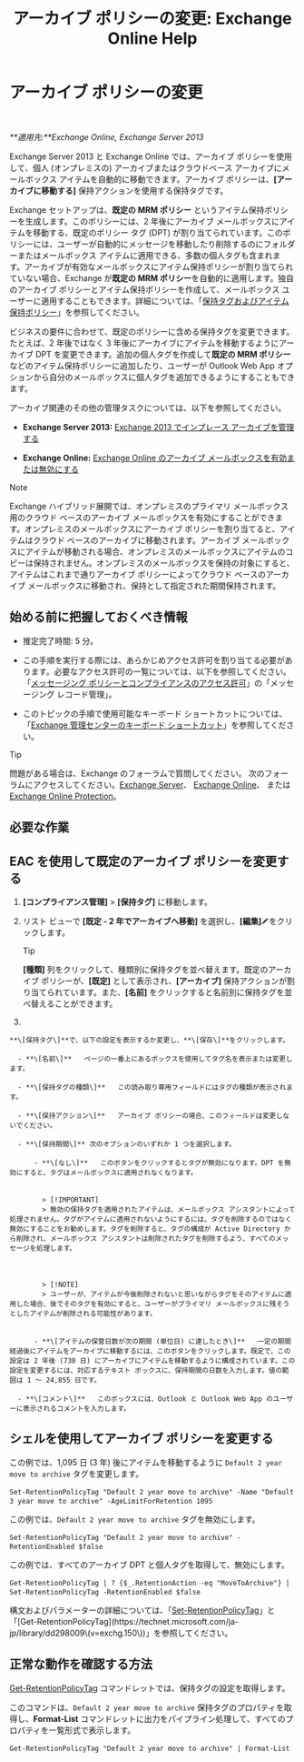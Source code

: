 ﻿---
title: 'アーカイブ ポリシーの変更: Exchange Online Help'
TOCTitle: アーカイブ ポリシーの変更
ms:assetid: 1e3002c2-801a-43ea-ae00-52ab34d76b9c
ms:mtpsurl: https://technet.microsoft.com/ja-jp/library/Hh529919(v=EXCHG.150)
ms:contentKeyID: 49895281
ms.date: 05/22/2018
mtps_version: v=EXCHG.150
ms.translationtype: HT
---

# アーカイブ ポリシーの変更

 

_**適用先:**Exchange Online, Exchange Server 2013_

Exchange Server 2013 と Exchange Online では、アーカイブ ポリシーを使用して、個人 (オンプレミスの) アーカイブまたはクラウドベース アーカイブにメールボックス アイテムを自動的に移動できます。アーカイブ ポリシーは、**\[アーカイブに移動する\]** 保持アクションを使用する保持タグです。

Exchange セットアップは、**既定の MRM ポリシー** というアイテム保持ポリシーを生成します。このポリシーには、2 年後にアーカイブ メールボックスにアイテムを移動する、既定のポリシー タグ (DPT) が割り当てられています。このポリシーには、ユーザーが自動的にメッセージを移動したり削除するのにフォルダーまたはメールボックス アイテムに適用できる、多数の個人タグも含まれます。アーカイブが有効なメールボックスにアイテム保持ポリシーが割り当てられていない場合、Exchange が**既定の MRM ポリシー**を自動的に適用します。独自のアーカイブ ポリシーとアイテム保持ポリシーを作成して、メールボックス ユーザーに適用することもできます。詳細については、「[保持タグおよびアイテム保持ポリシー](retention-tags-and-retention-policies-exchange-2013-help.md)」を参照してください。

ビジネスの要件に合わせて、既定のポリシーに含める保持タグを変更できます。たとえば、2 年後ではなく 3 年後にアーカイブにアイテムを移動するようにアーカイブ DPT を変更できます。追加の個人タグを作成して**既定の MRM ポリシー**などのアイテム保持ポリシーに追加したり、ユーザーが Outlook Web App オプションから自分のメールボックスに個人タグを追加できるようにすることもできます。

アーカイブ関連のその他の管理タスクについては、以下を参照してください。

  - **Exchange Server 2013:** [Exchange 2013 でインプレース アーカイブを管理する](manage-in-place-archives-in-exchange-2013-exchange-2013-help.md)

  - **Exchange Online:** [Exchange Online のアーカイブ メールボックスを有効または無効にする](https://technet.microsoft.com/ja-jp/library/jj984357\(v=exchg.150\))


> [!NOTE]
> Exchange ハイブリッド展開では、オンプレミスのプライマリ メールボックス用のクラウド ベースのアーカイブ メールボックスを有効にすることができます。オンプレミスのメールボックスにアーカイブ ポリシーを割り当てると、アイテムはクラウド ベースのアーカイブに移動されます。アーカイブ メールボックスにアイテムが移動される場合、オンプレミスのメールボックスにアイテムのコピーは保持されません。オンプレミスのメールボックスを保持の対象にすると、アイテムはこれまで通りアーカイブ ポリシーによってクラウド ベースのアーカイブ メールボックスに移動され、保持として指定された期間保持されます。



## 始める前に把握しておくべき情報

  - 推定完了時間: 5 分。

  - この手順を実行する際には、あらかじめアクセス許可を割り当てる必要があります。必要なアクセス許可の一覧については、以下を参照してください。「[メッセージング ポリシーとコンプライアンスのアクセス許可](messaging-policy-and-compliance-permissions-exchange-2013-help.md)」の「メッセージング レコード管理」。

  - このトピックの手順で使用可能なキーボード ショートカットについては、「[Exchange 管理センターのキーボード ショートカット](keyboard-shortcuts-in-the-exchange-admin-center-exchange-online-protection-help.md)」を参照してください。


> [!TIP]
> 問題がある場合は、Exchange のフォーラムで質問してください。 次のフォーラムにアクセスしてください。<A href="https://go.microsoft.com/fwlink/p/?linkid=60612">Exchange Server</A>、 <A href="https://go.microsoft.com/fwlink/p/?linkid=267542">Exchange Online</A>、 または <A href="https://go.microsoft.com/fwlink/p/?linkid=285351">Exchange Online Protection</A>。



## 必要な作業

## EAC を使用して既定のアーカイブ ポリシーを変更する

1.  **\[コンプライアンス管理\]** \> **\[保持タグ\]** に移動します。

2.  リスト ビューで **\[既定 - 2 年でアーカイブへ移動\]** を選択し、**\[編集\]**![編集アイコン](images/Bb124582.6f53ccb2-1f13-4c02-bea0-30690e6ea71d(EXCHG.150).gif "編集アイコン")をクリックします。
    

    > [!TIP]
    > <STRONG>[種類]</STRONG> 列をクリックして、種類別に保持タグを並べ替えます。既定のアーカイブ ポリシーが、<STRONG>[既定]</STRONG> として表示され、<STRONG>[アーカイブ]</STRONG> 保持アクションが割り当てられています。また、<STRONG>[名前]</STRONG> をクリックすると名前別に保持タグを並べ替えることができます。



3.  
    
    **\[保持タグ\]**で、以下の設定を表示するか変更し、**\[保存\]**をクリックします。
    
      - **\[名前\]**   ページの一番上にあるボックスを使用してタグ名を表示または変更します。
    
      - **\[保持タグの種類\]**   この読み取り専用フィールドにはタグの種類が表示されます。
    
      - **\[保持アクション\]**   アーカイブ ポリシーの場合、このフィールドは変更しないでください。
    
      - **\[保持期間\]** 次のオプションのいずれか 1 つを選択します。
        
          - **\[なし\]**   このボタンをクリックするとタグが無効になります。DPT を無効にすると、タグはメールボックスに適用されなくなります。
            

            > [!IMPORTANT]
            > 無効の保持タグを適用されたアイテムは、メールボックス アシスタントによって処理されません。タグがアイテムに適用されないようにするには、タグを削除するのではなく無効にすることをお勧めします。タグを削除すると、タグの構成が Active Directory から削除され、メールボックス アシスタントは削除されたタグを削除するよう、すべてのメッセージを処理します。

            

            > [!NOTE]
            > ユーザーが、アイテムが今後削除されないと思いながらタグをそのアイテムに適用した場合、後でそのタグを有効にすると、ユーザーがプライマリ メールボックスに残そうとしたアイテムが削除される可能性があります。

        
          - **\[アイテムの保管日数が次の期間 (単位日) に達したとき\]**   一定の期間経過後にアイテムをアーカイブに移動するには、このボタンをクリックします。既定で、この設定は 2 年後 (730 日) にアーカイブにアイテムを移動するように構成されています。この設定を変更するには、対応するテキスト ボックスに、保持期間の日数を入力します。値の範囲は 1 ～ 24,855 日です。
    
      - **\[コメント\]**   このボックスには、Outlook と Outlook Web App のユーザーに表示されるコメントを入力します。

## シェルを使用してアーカイブ ポリシーを変更する

この例では、1,095 日 (3 年) 後にアイテムを移動するように `Default 2 year move to archive` タグを変更します。

    Set-RetentionPolicyTag "Default 2 year move to archive" -Name "Default 3 year move to archive" -AgeLimitForRetention 1095

この例では、`Default 2 year move to archive` タグを無効にします。

    Set-RetentionPolicyTag "Default 2 year move to archive" -RetentionEnabled $false

この例では、すべてのアーカイブ DPT と個人タグを取得して、無効にします。

    Get-RetentionPolicyTag | ? {$_.RetentionAction -eq "MoveToArchive"} | Set-RetentionPolicyTag -RetentionEnabled $false

構文およびパラメーターの詳細については、「[Set-RetentionPolicyTag](https://technet.microsoft.com/ja-jp/library/dd298042\(v=exchg.150\))」と「[Get-RetentionPolicyTag](https://technet.microsoft.com/ja-jp/library/dd298009\(v=exchg.150\))」を参照してください。

## 正常な動作を確認する方法

[Get-RetentionPolicyTag](https://technet.microsoft.com/ja-jp/library/dd298009\(v=exchg.150\)) コマンドレットでは、保持タグの設定を取得します。

このコマンドは、`Default 2 year move to archive` 保持タグのプロパティを取得し、**Format-List** コマンドレットに出力をパイプライン処理して、すべてのプロパティを一覧形式で表示します。

    Get-RetentionPolicyTag "Default 2 year move to archive" | Format-List


